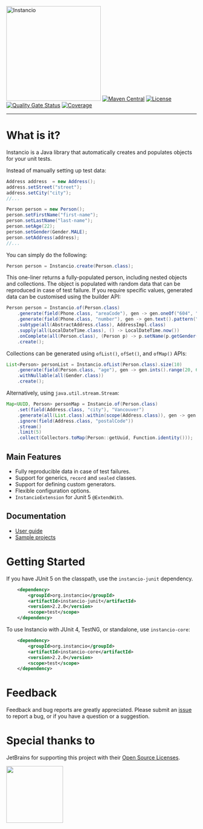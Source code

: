 <img src="https://i.imgur.com/937nevX.png" alt="Instancio" width="250"/> [![Maven Central](https://img.shields.io/maven-central/v/org.instancio/instancio-core.svg)](https://search.maven.org/artifact/org.instancio/instancio-core/)
[![License](https://img.shields.io/badge/License-Apache_2.0-blue.svg)](https://opensource.org/licenses/Apache-2.0)
[![Quality Gate Status](https://sonarcloud.io/api/project_badges/measure?project=instancio_instancio&metric=alert_status)](https://sonarcloud.io/summary/new_code?id=instancio_instancio)
[![Coverage](https://sonarcloud.io/api/project_badges/measure?project=instancio_instancio&metric=coverage)](https://sonarcloud.io/summary/new_code?id=instancio_instancio)

---

# What is it?

Instancio is a Java library that automatically creates and populates objects for your unit tests.

Instead of manually setting up test data:

```java
Address address  = new Address();
address.setStreet("street");
address.setCity("city");
//...

Person person = new Person();
person.setFirstName("first-name");
person.setLastName("last-name");
person.setAge(22);
person.setGender(Gender.MALE);
person.setAddress(address);
//...
```

You can simply do the following:

```java
Person person = Instancio.create(Person.class);
```

This one-liner returns a fully-populated person, including nested objects and collections.
The object is populated with random data that can be reproduced in case of test failure.
If you require specific values, generated data can be customised using the builder API:

```java
Person person = Instancio.of(Person.class)
    .generate(field(Phone.class, "areaCode"), gen -> gen.oneOf("604", "778"))
    .generate(field(Phone.class, "number"), gen -> gen.text().pattern("#d#d#d-#d#d-#d#d"))
    .subtype(all(AbstractAddress.class), AddressImpl.class)
    .supply(all(LocalDateTime.class), () -> LocalDateTime.now())
    .onComplete(all(Person.class), (Person p) -> p.setName(p.getGender() == Gender.MALE ? "John" : "Jane"))
    .create();
```

Collections can be generated using `ofList()`, `ofSet()`, and `ofMap()` APIs:

```java
List<Person> personList = Instancio.ofList(Person.class).size(10)
    .generate(field(Person.class, "age"), gen -> gen.ints().range(20, 60))
    .withNullable(all(Gender.class))
    .create();
```

Alternatively, using `java.util.stream.Stream`:

```java
Map<UUID, Person> personMap = Instancio.of(Person.class)
    .set(field(Address.class, "city"), "Vancouver")
    .generate(all(List.class).within(scope(Address.class)), gen -> gen.collection().size(4))
    .ignore(field(Address.class, "postalCode"))
    .stream()
    .limit(5)
    .collect(Collectors.toMap(Person::getUuid, Function.identity()));
```

## Main Features

- Fully reproducible data in case of test failures.
- Support for generics, `record` and `sealed` classes.
- Support for defining custom generators.
- Flexible configuration options.
- `InstancioExtension` for Junit 5 `@ExtendWith`.

## Documentation

- [User guide](https://www.instancio.org/user-guide)
- [Sample projects](https://github.com/instancio/instancio-samples)

# Getting Started

If you have JUnit 5 on the classpath, use the `instancio-junit` dependency.

```xml
    <dependency>
        <groupId>org.instancio</groupId>
        <artifactId>instancio-junit</artifactId>
        <version>2.2.0</version>
        <scope>test</scope>
    </dependency>
```

To use Instancio with JUnit 4, TestNG, or standalone, use `instancio-core`:

```xml
    <dependency>
        <groupId>org.instancio</groupId>
        <artifactId>instancio-core</artifactId>
        <version>2.2.0</version>
        <scope>test</scope>
    </dependency>
```

# Feedback

Feedback and bug reports are greatly appreciated. Please submit an
[issue](https://github.com/instancio/instancio/issues) to report a bug,
or if you have a question or a suggestion.

# Special thanks to

JetBrains for supporting this project with their [Open Source Licenses](https://www.jetbrains.com/opensource).

<img src="https://resources.jetbrains.com/storage/products/company/brand/logos/jb_beam.svg" width="150px">


